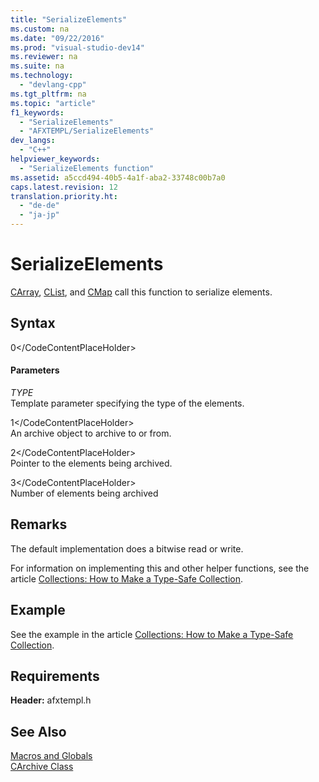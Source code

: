 ```yaml
---
title: "SerializeElements"
ms.custom: na
ms.date: "09/22/2016"
ms.prod: "visual-studio-dev14"
ms.reviewer: na
ms.suite: na
ms.technology: 
  - "devlang-cpp"
ms.tgt_pltfrm: na
ms.topic: "article"
f1_keywords: 
  - "SerializeElements"
  - "AFXTEMPL/SerializeElements"
dev_langs: 
  - "C++"
helpviewer_keywords: 
  - "SerializeElements function"
ms.assetid: a5ccd494-40b5-4a1f-aba2-33748c00b7a0
caps.latest.revision: 12
translation.priority.ht: 
  - "de-de"
  - "ja-jp"
---
```

# SerializeElements
[CArray](../vs140/carray-class.md), [CList](../vs140/clist-class.md), and [CMap](../vs140/cmap-class.md) call this function to serialize elements.  
  
## Syntax  
  
<CodeContentPlaceHolder>0\</CodeContentPlaceHolder>  
#### Parameters  
 *TYPE*  
 Template parameter specifying the type of the elements.  
  
 <CodeContentPlaceHolder>1\</CodeContentPlaceHolder>  
 An archive object to archive to or from.  
  
 <CodeContentPlaceHolder>2\</CodeContentPlaceHolder>  
 Pointer to the elements being archived.  
  
 <CodeContentPlaceHolder>3\</CodeContentPlaceHolder>  
 Number of elements being archived  
  
## Remarks  
 The default implementation does a bitwise read or write.  
  
 For information on implementing this and other helper functions, see the article [Collections: How to Make a Type-Safe Collection](../vs140/how-to--make-a-type-safe-collection.md).  
  
## Example  
 See the example in the article [Collections: How to Make a Type-Safe Collection](../vs140/how-to--make-a-type-safe-collection.md).  
  
## Requirements  
 **Header:** afxtempl.h  
  
## See Also  
 [Macros and Globals](../vs140/mfc-macros-and-globals.md)   
 [CArchive Class](../vs140/carchive-class.md)